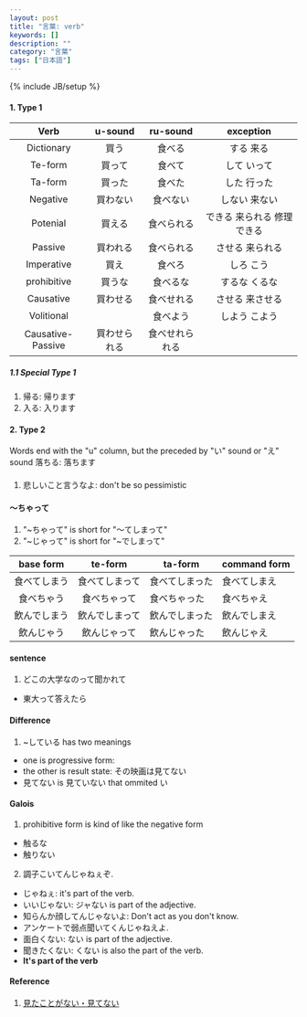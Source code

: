 ```yaml
---
layout: post
title: "言葉: verb"
keywords: []
description: ""
category: "言葉"
tags: ["日本語"]
---
```

{% include JB/setup %}


#### 1. Type 1

|        Verb       |    u-sound   |    ru-sound    |    exception    |
|:-----------------:|:------------:|:--------------:|:---------------:|
|    Dictionary     |     買う     |     食べる     |   する    来る    |
|      Te-form      |    買って    |     食べて     |   して    いって   |
|      Ta-form      |    買った    |     食べた     |   した    行った   |
|      Negative     |   買わない   |    食べない    |   しない  来ない  |
|      Potenial     |    買える    |   食べられる   |   できる  来られる 修理できる|
|      Passive      |   買われる   |   食べられる   |   させる  来られる |
|     Imperative    |     買え     |     食べろ     |   しろ    こう    |
|     prohibitive   |     買うな   |     食べるな   |   するな  くるな    |
|     Causative     |   買わせる   |   食べせれる   |   させる  来させる |
|     Volitional    |              |    食べよう    |   しよう  こよう  |
| Causative-Passive | 買わせられる | 食べせれられる |                 |

##### 1.1 Special Type 1
1. 帰る: 帰ります
2. 入る: 入ります

#### 2. Type 2
Words end with the "u" column, but the preceded by "い" sound or "え" sound
落ちる: 落ちます


####
1. 悲しいこと言うなよ: don't be so pessimistic

#### 〜ちゃって
1. "~ちゃって" is short for "〜てしまって"
2. "~じゃって" is short for "~でしまって"

|   base form  |     te-form    | ta-form        | command form |
|:------------:|:--------------:|----------------|--------------|
| 食べてしまう | 食べてしまって | 食べてしまった | 食べてしまえ |
|  食べちゃう  |  食べちゃって  | 食べちゃった   | 食べちゃえ   |
| 飲んでしまう | 飲んでしまって | 飲んでしまった | 飲んでしまえ |
| 飲んじゃう   | 飲んじゃって   | 飲んじゃった   | 飲んじゃえ   |


#### sentence
1. どこの大学なのって聞かれて
- 東大って答えたら


#### Difference
1. ~している has two meanings
- one is progressive form: 
- the other is result state: その映画は見てない
- 見てない is 見ていない that ommited い


#### Galois
1. prohibitive form is kind of like the negative form
- 触るな
- 触りない
2. 調子こいてんじゃねぇぞ.
- じゃねぇ: it's part of the verb.
- いいじゃない: ジャない is part of the adjective.
- 知らんか顔してんじゃないよ: Don't act as you don't know.
- アンケートで弱点聞いてくんじゃねえよ.
- 面白くない: ない is part of the adjective.
- 聞きたくない: くない is also the part of the verb.
- **It's part of the verb**



#### Reference
1. [見たことがない・見てない](https://japanese.stackexchange.com/questions/52896/what-is-the-difference-between-%E8%A6%8B%E3%81%A6%E3%81%AA%E3%81%84-and-%E8%A6%8B%E3%81%9F%E3%81%93%E3%81%A8%E3%81%8C%E3%81%AA%E3%81%84)
